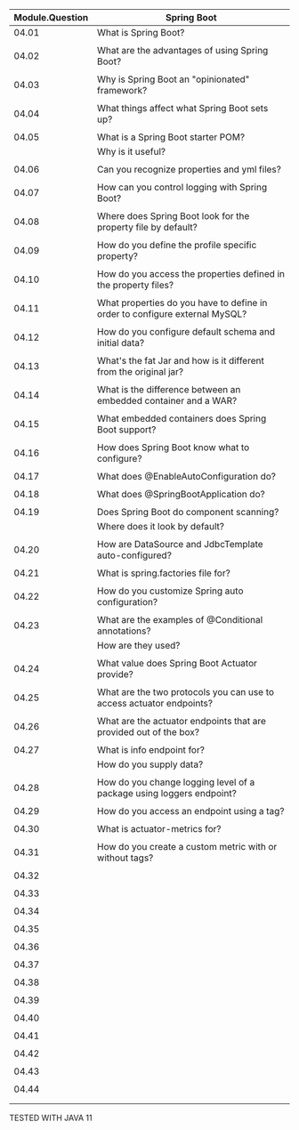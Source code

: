 | Module.Question | Spring Boot                                                                 |
|-----------------|-----------------------------------------------------------------------------|
| 04.01           | What is Spring Boot?                                                        |
|                 |                                                                             |
| 04.02           | What are the advantages of using Spring Boot?                               |
|                 |                                                                             |
| 04.03           | Why is Spring Boot an "opinionated" framework?                              |
|                 |                                                                             |
| 04.04           | What things affect what Spring Boot sets up?                                |
|                 |                                                                             |
| 04.05           | What is a Spring Boot starter POM?                                          |
|                 | Why is it useful?                                                           |
|                 |                                                                             |
| 04.06           | Can you recognize properties and yml files?                                 |
|                 |                                                                             |
| 04.07           | How can you control logging with Spring Boot?                               |
|                 |                                                                             |
| 04.08           | Where does Spring Boot look for the property file by default?               |
|                 |                                                                             |
| 04.09           | How do you define the profile specific property?                            |
|                 |                                                                             |
| 04.10           | How do you access the properties defined in the property files?             |
|                 |                                                                             |
| 04.11           | What properties do you have to define in order to configure external MySQL? |
|                 |                                                                             |
| 04.12           | How do you configure default schema and initial data?                       |
|                 |                                                                             |
| 04.13           | What's the fat Jar and how is it different from the original jar?           |
|                 |                                                                             |
| 04.14           | What is the difference between an embedded container and a WAR?             |
|                 |                                                                             |
| 04.15           | What embedded containers does Spring Boot support?                          |
|                 |                                                                             |
| 04.16           | How does Spring Boot know what to configure?                                |
|                 |                                                                             |
| 04.17           | What does @EnableAutoConfiguration do?                                      |
|                 |                                                                             |
| 04.18           | What does @SpringBootApplication do?                                        |
|                 |                                                                             |
| 04.19           | Does Spring Boot do component scanning?                                     |
|                 | Where does it look by default?                                              |
|                 |                                                                             |
| 04.20           | How are DataSource and JdbcTemplate auto-configured?                        |
|                 |                                                                             |
| 04.21           | What is spring.factories file for?                                          |
|                 |                                                                             |
| 04.22           | How do you customize Spring auto configuration?                             |
|                 |                                                                             |
| 04.23           | What are the examples of @Conditional annotations?                          |
|                 | How are they used?                                                          |
|                 |                                                                             |
| 04.24           | What value does Spring Boot Actuator provide?                               |
|                 |                                                                             |
| 04.25           | What are the two protocols you can use to access actuator endpoints?        |
|                 |                                                                             |
| 04.26           | What are the actuator endpoints that are provided out of the box?           |
|                 |                                                                             |
| 04.27           | What is info endpoint for?                                                  |
|                 | How do you supply data?                                                     |
|                 |                                                                             |
| 04.28           | How do you change logging level of a package using loggers endpoint?        |
|                 |                                                                             |
| 04.29           | How do you access an endpoint  using a tag?                                 |
|                 |                                                                             |
| 04.30           | What is actuator-metrics for?                                               |
|                 |                                                                             |
| 04.31           | How do you create a custom metric with or without tags?                     |
|                 |                                                                             |
| 04.32           |                                                                             |
|                 |                                                                             |
| 04.33           |                                                                             |
|                 |                                                                             |
| 04.34           |                                                                             |
|                 |                                                                             |
| 04.35           |                                                                             |
|                 |                                                                             |
| 04.36           |                                                                             |
|                 |                                                                             |
| 04.37           |                                                                             |
|                 |                                                                             |
| 04.38           |                                                                             |
|                 |                                                                             |
| 04.39           |                                                                             |
|                 |                                                                             |
| 04.40           |                                                                             |
|                 |                                                                             |
| 04.41           |                                                                             |
|                 |                                                                             |
| 04.42           |                                                                             |
|                 |                                                                             |
| 04.43           |                                                                             |
|                 |                                                                             |
| 04.44           |                                                                             |
|                 |                                                                             |
|                 |                                                                             |


TESTED WITH JAVA 11
